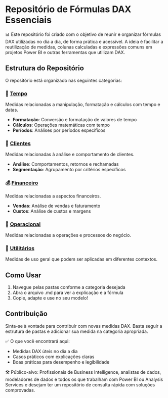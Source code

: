 # Repositório de Fórmulas DAX Essenciais

📊 Este repositório foi criado com o objetivo de reunir e organizar fórmulas DAX utilizadas no dia a dia, de forma prática e acessível. A ideia é facilitar a reutilização de medidas, colunas calculadas e expressões comuns em projetos Power BI e outras ferramentas que utilizam DAX.

## Estrutura do Repositório

O repositório está organizado nas seguintes categorias:

### 📅 [Tempo](./Tempo)
Medidas relacionadas a manipulação, formatação e cálculos com tempo e datas.
- **Formatação**: Conversão e formatação de valores de tempo
- **Cálculos**: Operações matemáticas com tempo
- **Períodos**: Análises por períodos específicos

### 👥 [Clientes](./Clientes)
Medidas relacionadas à análise e comportamento de clientes.
- **Análise**: Comportamentos, retornos e rechamadas
- **Segmentação**: Agrupamento por critérios específicos

### 💰 [Financeiro](./Financeiro)
Medidas relacionadas a aspectos financeiros.
- **Vendas**: Análise de vendas e faturamento
- **Custos**: Análise de custos e margens

### 🔧 [Operacional](./Operacional)
Medidas relacionadas a operações e processos do negócio.

### 🧰 [Utilitários](./Utilitarios)
Medidas de uso geral que podem ser aplicadas em diferentes contextos.

## Como Usar

1. Navegue pelas pastas conforme a categoria desejada
2. Abra o arquivo .md para ver a explicação e a fórmula
3. Copie, adapte e use no seu modelo!

## Contribuição

Sinta-se à vontade para contribuir com novas medidas DAX. Basta seguir a estrutura de pastas e adicionar sua medida na categoria apropriada.

✅ O que você encontrará aqui:
- Medidas DAX úteis no dia a dia
- Casos práticos com explicações claras
- Boas práticas para desempenho e legibilidade

🛠️ Público-alvo:
Profissionais de Business Intelligence, analistas de dados, modeladores de dados e todos os que trabalham com Power BI ou Analysis Services e desejam ter um repositório de consulta rápida com soluções comprovadas.
